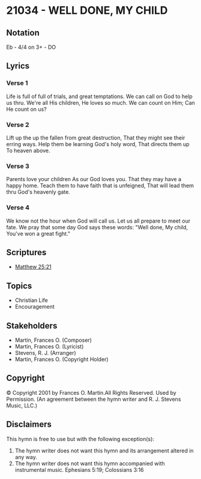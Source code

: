 # 21034 - WELL DONE, MY CHILD

## Notation

Eb - 4/4 on 3+ - DO

## Lyrics

### Verse 1

Life is full of full of trials, and great temptations. We can call on God to help us thru. We're all  His children, He loves so much. We can count on Him; Can He count on us? 

### Verse 2

Lift up the up the fallen from great destruction, That  they might see their erring ways. Help them be learning God's holy word, That directs them up To heaven above. 

### Verse 3

Parents love your children As our God loves you. That they may have a happy home. Teach them to have faith that is unfeigned, That will lead them thru God's heavenly gate.

### Verse 4

We know not the hour when God will call us. Let us all prepare to meet our fate. We pray that some day God says these words: "Well done, My child, You've won a great fight." 


## Scriptures

- [Matthew 25:21](https://www.biblegateway.com/passage/?search=Matthew%2025%3A21)

## Topics

- Christian Life
- Encouragement

## Stakeholders

- Martin, Frances O. (Composer)
- Martin, Frances O. (Lyricist)
- Stevens, R. J. (Arranger)
- Martin, Frances O. (Copyright Holder)

## Copyright

© Copyright 2001 by  Frances O. Martin.All Rights Reserved. Used by Permission.
(An agreement between the hymn writer and R. J. Stevens Music, LLC.)

## Disclaimers

This hymn is free to use but with the following exception(s):
1. The hymn writer does not want this hymn and its arrangement altered in any way.
2. The hymn writer does not want this hymn accompanied with instrumental music.
Ephesians 5:19; Colossians 3:16

